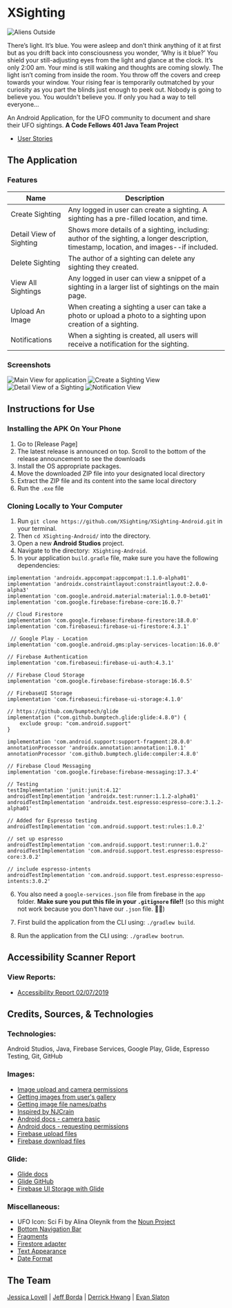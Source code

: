 # XSighting
![Aliens Outside](assets/alien-out-window.jpg)

There’s light. It’s blue. You were asleep and don’t think anything of it at first but as you drift back into consciousness you wonder, ‘Why is it blue?’ You shield your still-adjusting eyes from the light and glance at the clock. It’s only 2:00 am. Your mind is still waking and thoughts are coming slowly. The light isn’t coming from inside the room. You throw off the covers and creep towards your window. Your rising fear is temporarily outmatched by your curiosity as you part the blinds just enough to peek out. Nobody is going to believe you. You wouldn't believe you. If only you had a way to tell everyone…

An Android Application, for the UFO community to document and share their UFO sightings. **A Code Fellows 401 Java Team Project**

- [User Stories](https://gist.github.com/evanslaton/c3e272dbf7c0745f37f700df1de534ab)

## The Application
### Features
Name | Description
---- | -----------
Create Sighting | Any logged in user can create a sighting. A sighting has a pre-filled location, and time.
Detail View of Sighting | Shows more details of a sighting, including: author of the sighting, a longer description, timestamp, location, and images--if included.
Delete Sighting | The author of a sighting can delete any sighting they created.
View All Sightings | Any logged in user can view a snippet of a sighting in a larger list of sightings on the main page.
Upload An Image | When creating a sighting a user can take a photo or upload a photo to a sighting upon creation of a sighting.
Notifications | When a sighting is created, all users will receive a notification for the sighting.

### Screenshots
![Main View for application](./imgs/main.png)
![Create a Sighting View](./imgs/report-sighting.png)
![Detail View of a Sighting](./imgs/view-sighting.png)
![Notification View](./imgs/notification.png)

## Instructions for Use
### Installing the APK On Your Phone
1. Go to [Release Page]
2. The latest release is announced on top. Scroll to the bottom of the release announcement to see the downloads
3. Install the OS appropriate packages. 
4. Move the downloaded ZIP file into your designated local directory
5. Extract the ZIP file and its content into the same local directory
6. Run the `.exe` file


### Cloning Locally to Your Computer
1. Run `git clone https://github.com/XSighting/XSighting-Android.git` in your terminal.
2. Then `cd XSighting-Android/` into the directory.
3. Open a new **Android Studios** project.
4. Navigate to the directory:` XSighting-Android`.
5. In your application `build.gradle` file, make sure you have the following dependencies:
  ```implementation fileTree(dir: 'libs', include: ['*.jar'])
  implementation 'androidx.appcompat:appcompat:1.1.0-alpha01'
  implementation 'androidx.constraintlayout:constraintlayout:2.0.0-alpha3'
  implementation 'com.google.android.material:material:1.0.0-beta01'
  implementation 'com.google.firebase:firebase-core:16.0.7'

  // Cloud Firestore
  implementation 'com.google.firebase:firebase-firestore:18.0.0'
  implementation 'com.firebaseui:firebase-ui-firestore:4.3.1'

   // Google Play - Location
  implementation 'com.google.android.gms:play-services-location:16.0.0'

  // Firebase Authentication
  implementation 'com.firebaseui:firebase-ui-auth:4.3.1'

  // Firebase Cloud Storage
  implementation 'com.google.firebase:firebase-storage:16.0.5'

  // FirebaseUI Storage
  implementation 'com.firebaseui:firebase-ui-storage:4.1.0'

  // https://github.com/bumptech/glide
  implementation ("com.github.bumptech.glide:glide:4.8.0") {
      exclude group: "com.android.support"
  }

  implementation 'com.android.support:support-fragment:28.0.0'
  annotationProcessor 'androidx.annotation:annotation:1.0.1'
  annotationProcessor 'com.github.bumptech.glide:compiler:4.8.0'

  // Firebase Cloud Messaging
  implementation 'com.google.firebase:firebase-messaging:17.3.4'

  // Testing
  testImplementation 'junit:junit:4.12'
  androidTestImplementation 'androidx.test:runner:1.1.2-alpha01'
  androidTestImplementation 'androidx.test.espresso:espresso-core:3.1.2-alpha01'

  // Added for Espresso testing
  androidTestImplementation 'com.android.support.test:rules:1.0.2'

  // set up espresso
  androidTestImplementation 'com.android.support.test:runner:1.0.2'
  androidTestImplementation 'com.android.support.test.espresso:espresso-core:3.0.2'

// include espresso-intents
  androidTestImplementation 'com.android.support.test.espresso:espresso-intents:3.0.2'
  ```

6. You also need a `google-services.json` file from firebase in the `app` folder. **Make sure you put this file in your `.gitignore` file!!** (so this might not work because you don't have our `.json` file. :woman_shrugging:)

7. First build the application from the CLI using: `./gradlew build`.
8. Run the application from the CLI using: `./gradlew bootrun`.

## Accessibility Scanner Report
### View Reports:
* [Accessibility Report 02/07/2019](assets/accessibility_report/accessibility_report_0202219)

## Credits, Sources, & Technologies
### Technologies:
Android Studios, Java, Firebase Services, Google Play, Glide, Espresso Testing, Git, GitHub
### Images:
* [Image upload and camera permissions](https://stackoverflow.com/questions/32052587/android-studio-permissions-for-image-upload)
* [Getting images from user's gallery](https://stackoverflow.com/questions/5309190/android-pick-images-from-gallery)
* [Getting image file names/paths](https://stackoverflow.com/questions/3401579/get-filename-and-path-from-uri-from-mediastore)
* [Inspired by NJCrain](https://github.com/NJCrain/health-tracker/blob/master/app/src/main/java/com/njcrain/android/healthtracker/activity/ProfileActivity.java)
* [Android docs - camera basic](https://developer.android.com/training/camera/photobasics)
* [Android docs - requesting permissions](https://developer.android.com/training/permissions/requesting)
* [Firebase upload files](https://firebase.google.com/docs/storage/android/upload-files)
* [Firebase download files](https://firebase.google.com/docs/storage/android/download-files)

### Glide:
  * [Glide docs](http://bumptech.github.io/glide/doc/download-setup.html)
  * [Glide GitHub](https://github.com/bumptech/glide)
  * [Firebase UI Storage with Glide](https://github.com/firebase/FirebaseUI-Android/blob/master/storage/README.md)

### Miscellaneous:
* UFO Icon: Sci Fi by Alina Oleynik from the [Noun Project](https://thenounproject.com/)
* [Bottom Navigation Bar](https://guides.codepath.com/android/Bottom-Navigation-Views)
* [Fragments](https://www.androidhive.info/2017/12/android-working-with-bottom-navigation/)
* [Firestore adapter](https://codinginflow.com/tutorials/android/firebaseui-firestorerecycleradapter/part-3-firestorerecycleradapter)
* [Text Appearance](https://gist.github.com/webserveis/c8c7e001c617829caa61dae385113e00)
* [Date Format](https://docs.oracle.com/javase/7/docs/api/java/text/SimpleDateFormat.html)

## The Team
[Jessica Lovell](https://github.com/JessLovell) | [Jeff Borda](https://github.com/jeffborda) | [Derrick Hwang](https://github.com/derrickhwang21) | [Evan Slaton](https://github.com/evanslaton)
